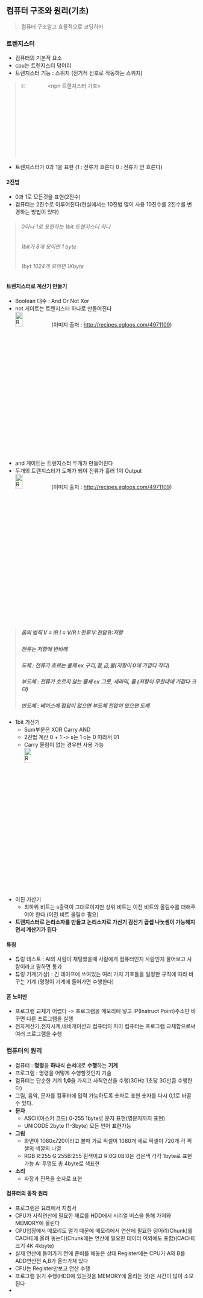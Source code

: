 ## 컴퓨터 구조와 원리(기초)
> 컴퓨터 구조알고 효율적으로 코딩하자
### 트렌지스터
* 컴퓨터의 기본적 요소
* cpu는 트렌지스터 덩어리
* 트렌지스터 기능 : 스위치 (전기적 신호로 작동하는 스위치)

> <img src="https://postfiles.pstatic.net/MjAyMjA2MTRfMjg2/MDAxNjU1MTk1NzQzOTMx.ybW519IPFmcu2852Wf8mHtYJ3zcSxL6RN_c5yFZSPx8g.G2MBXfk9o8TGZ6TqEqcsgPC_-pwZWInp7zH97hRCm94g.PNG.forget980/image.png?type=w580" width="15%" height="5%" title="px(픽셀) 크기 설정" alt="RubberDuck"></img><npn 트렌지스터 기호>
* 트렌지스터가 0과 1을 표현 (1 : 전류가 흐른다 0 : 전류가 안 흐른다)
#### 2진법
* 0과 1로 모든것을 표현(2진수)
* 컴퓨터는 2진수로 이루어진다(현실에서는 10진법 많이 사용 10진수를 2진수를 변경하는 방법이 있다)

> ###### 0이나 1로 표현하는 1bit 트렌지스터 하나  
> ###### 1bit가 8개 모이면 1 byte 
> ###### 1byt 1024개 모이면 1Kbyte  

#### 트렌지스터로 계산기 만들기
* Boolean 대수 : And Or Not Xor
* not 게이트는 트렌지스터 하나로 만들어진다  
<img src="https://postfiles.pstatic.net/MjAyMjA2MTRfMTUx/MDAxNjU1MTk5NTI4OTIx.B5t57OvGUGH3lMGNjInJFp0hIwgGB0jeSzROKoyYWXwg.JZ28Ix5yKq3hFPC8PgmVPJ9vH3WxxyOJYBv9FqvDjfYg.PNG.forget980/image.png?type=w580" width="20%" height="10%" title="px(픽셀) 크기 설정" alt="RubberDuck"></img>(이미지 출처 : http://recipes.egloos.com/4971109)
* and 게이트는 트렌지스터 두개가 만들어진다
* 두개의 트렌지스터가 도체가 되야 전류가 흘러 1이 Output  
<img src="https://postfiles.pstatic.net/MjAyMjA2MTRfMTk1/MDAxNjU1MTk5NjA0MzU2.SWQU3AkYipAaLBb96-wyc8z12hOTQh30hmR_s6IXGG4g.nciPGUCiHmski4PYWyM8Ia47qCruR0D6e3nDNyFpRzog.PNG.forget980/image.png?type=w580" width="20%" height="10%" title="px(픽셀) 크기 설정" alt="RubberDuck"></img>(이미지 출처 : http://recipes.egloos.com/4971109)
> ##### 옴의 법칙 V = IR  I = V/R I:전류 V:전압 R:저항  
> ##### 전류는 저항에 반비례  
> ##### 도체 : 전류가 흐르는 물체 ex 구리,철,금,물(저항이 0에 가깝다 작다)  
> ##### 부도체 : 전류가 흐르지 않는 물체 ex 그릇, 세라믹, 돌 (저항이 무한대에 가깝다 크다)  
> ##### **반도체** :  베이스에 접압이 없으면 부도체 전압이 있으면 도체
* 1bit 가산기
  * Sum부분은 XOR Carry AND
  * 2진법 계산 0 + 1 -> s는 1 c는 0 따라서 01
  * Carry 올림이 없는 경우만 사용 가능  
  <img src="https://w.namu.la/s/d5b543d9c76b137e802c3bb655f041ab57fbe39c3d9b6f3fcd7495cab8ec3ea67b4b4bb114a4426bf582da42c51d4fc1618201ab47c39accb025b89313e6f41211ed92924bc1dc391ec09c7ebe2fee9fda6ff9b4ce8ab881256b8314046a8626" width="20%" height="10%" title="px(픽셀) 크기 설정" alt="RubberDuck"></img>
* 이진 가산기
  * 최하위 비트는 s출력이 그대로이지만 상위 비트는 이전 비트의 올림수를 더해주어야 한다.(이전 비트 올림수 필요)
* **트렌지스터로 논리소자를 만들고 논리소자로 가산기 감산기 곱셉 나눗셈이 가능해지면서 계산기가 된다**
#### 튜링
* 튜링 테스트 : AI와 사람이 채팅했을때 사람에게 컴퓨터인지 사람인지 물어보고 사람이라고 말하면 통과
* 튜링 기계(가상) : 긴 테이프에 쓰여있는 여러 가지 기호들을 일정한 규칙에 따라 바꾸는 기계 (명령이 기계에 들어가면 수행한다)
#### 폰 노이만
* 프로그램 교체가 어렵다 -> 프로그램을 메모리에 넣고 IP(Instruct Point)주소만 바꾸면 다른 프로그램을 실행
* 전자계산기,전자시계,네비게이션과 컴퓨터의 차이 컴퓨터는 프로그램 교체함으로써 여러 프로그램을 수행
### 컴퓨터의 원리
* 컴퓨터 : **명령**을 **하나**씩 **순서**대로 **수행**하는 **기계**
* 프로그램 : 명령을 어떻게 수행할것인지 기술
* 컴퓨터는 단순한 기계 **1,0**을 가지고 사칙연산을 수행(3GHz 1초당 3G만큼 수행한다)
* 그림, 음악, 문자를 컴퓨터에 입력 가능하도록 숫자로 표현 숫자를 다시 0,1로 바꿀 수 있다.
 * **문자**
   * ASCII(아스키 코드)  0-255 1byte로 문자 표현(영문자까지 표현)
   * UNICODE 2byte (1-3byte) 모든 언어 표현가능
 * **그림** 
   * 화면이 1080x720이라고 볼때 가로 픽셀이 1080개 세로 픽셀이 720개 각 픽셀의 색깔의 나열
   * RGB R:255 G:255B:255 흰색이고 R:0G:0B:0은 검은색 각각 1byte로 표현 가능 A: 투명도 총 4byte로 색표현
 * **소리**
   * 파장과 진폭을 숫자로 표현
#### 컴퓨터의 동작 원리
* 프로그램은 요리에서 지침서
* CPU가 사칙연산에 필요한 재료를 HDD에서 시리얼 버스을 통해 가져와 MEMORY에 올린다
* CPU입장에서 메모리도 멀기 때문에 메모리에서 연산에 필요한 덩어리(Chunk)를 CACHE에 올려 놓는다(Chunk에는 연산에 필요한 데이터 이외에도 포함)(CACHE 크기 4K 4kbyte)
* 실제 연산에 들어가기 전에 준비를 해놓은 상태 Register에는 CPU가 A와 B를 ADD연산전 A,B가 올라가져 있다
* CPU는 Register만보고 연산 수행
* 프로그램 읽기 수행(HDD에 있는것을 MEMORY에 올리는 것)은 시간이 많이 소모된다
* 
